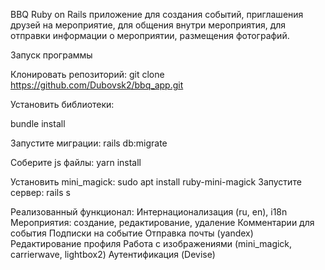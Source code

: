 BBQ Ruby on Rails приложение для создания событий, приглашения друзей на мероприятие, для общения внутри мероприятия, для отправки информации о мероприятии, размещения фотографий.

Запуск программы

Клонировать репозиторий: git clone https://github.com/Dubovsk2/bbq_app.git

Установить библиотеки:

bundle install

Запустите миграции: rails db:migrate

Соберите js файлы: yarn install

Установить mini_magick: sudo apt install ruby-mini-magick Запустите сервер: rails s

Реализованный функционал: Интернационализация (ru, en), i18n Мероприятия: создание, редактирование, удаление Комментарии для события Подписки на событие Отправка почты (yandex) Редактирование профиля Работа с изображениями (mini_magick, carrierwave, lightbox2) Аутентификация (Devise)
